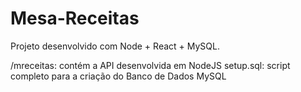 # Mesa-Receitas
Projeto desenvolvido com Node + React + MySQL. 

/mreceitas: contém a API desenvolvida em NodeJS
setup.sql: script completo para a criação do Banco de Dados MySQL

